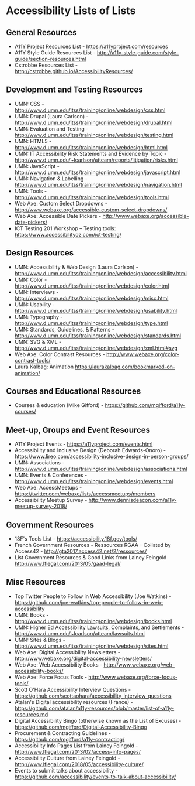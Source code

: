 # Accessibility Lists of Lists

## General Resources
- A11Y Project Resources List - https://a11yproject.com/resources
- A11Y Style Guide Resources List - http://a11y-style-guide.com/style-guide/section-resources.html
- Cstrobbe Resources List - http://cstrobbe.github.io/AccessibilityResources/

## Development and Testing Resources
- UMN: CSS - http://www.d.umn.edu/itss/training/online/webdesign/css.html
- UMN: Drupal (Laura Carlson) - http://www.d.umn.edu/itss/training/online/webdesign/drupal.html
- UMN: Evaluation and Testing - http://www.d.umn.edu/itss/training/online/webdesign/testing.html
- UMN: HTML5 - http://www.d.umn.edu/itss/training/online/webdesign/html.html
- UMN: IT Accessibility Risk Statements and Evidence by Topic - http://www.d.umn.edu/~lcarlson/atteam/reports/litigation/risks.html
- UMN: JavaScript - http://www.d.umn.edu/itss/training/online/webdesign/javascript.html
- UMN: Navigation & Labelling - http://www.d.umn.edu/itss/training/online/webdesign/navigation.html
- UMN: Tools - http://www.d.umn.edu/itss/training/online/webdesign/tools.html
- Web Axe: Custom Select Dropdowns - http://www.webaxe.org/accessible-custom-select-dropdowns/
- Web Axe: Accessible Date Pickers - http://www.webaxe.org/accessible-date-pickers/
- ICT Testing 201 Workshop – Testing tools: https://www.accessibilityoz.com/ict-testing/

## Design Resources
- UMN: Accessibility & Web Design (Laura Carlson) - http://www.d.umn.edu/itss/training/online/webdesign/accessibility.html
- UMN: Color - http://www.d.umn.edu/itss/training/online/webdesign/color.html
- UMN: Interviews - http://www.d.umn.edu/itss/training/online/webdesign/misc.html
- UMN: Usability - http://www.d.umn.edu/itss/training/online/webdesign/usability.html
- UMN: Typography - http://www.d.umn.edu/itss/training/online/webdesign/type.html
- UMN: Standards, Guidelines, & Patterns - http://www.d.umn.edu/itss/training/online/webdesign/standards.html
- UMN: SVG & XML - http://www.d.umn.edu/itss/training/online/webdesign/xml.html#svg
- Web Axe: Color Contrast Resources - http://www.webaxe.org/color-contrast-tools/
- Laura Kalbag: Animation https://laurakalbag.com/bookmarked-on-animation/

## Courses and Educational Resources
- Courses & education (Mike Gifford) - https://github.com/mgifford/a11y-courses/

## Meet-up, Groups and Event Resources
- A11Y Project Events - https://a11yproject.com/events.html
- Accessibility and Inclusive Design (Deborah Edwards-Onoro) - https://www.lireo.com/accessibility-inclusive-design-in-person-groups/
- UMN: Associations - http://www.d.umn.edu/itss/training/online/webdesign/associations.html
- UMN: Events & Conferences - http://www.d.umn.edu/itss/training/online/webdesign/events.html
- Web Axe: AccessMeetups - https://twitter.com/webaxe/lists/accessmeetups/members
- Accessibility Meetup Survey - http://www.dennisdeacon.com/a11y-meetup-survey-2018/

## Government Resources
- 18F's Tools List - https://accessibility.18f.gov/tools/
- French Government Resources - Ressources RGAA - Collated by Access42 - http://gta2017.access42.net/2/ressources/
- List Government Resources & Good Links from Lainey Feingold http://www.lflegal.com/2013/05/gaad-legal/

## Misc Resources
- Top Twitter People to Follow in Web Accessibility (Joe Watkins) - https://github.com/joe-watkins/top-people-to-follow-in-web-accessibility
- UMN: Books - http://www.d.umn.edu/itss/training/online/webdesign/books.html
- UMN: Higher Ed Accessibility Lawsuits, Complaints, and Settlements - http://www.d.umn.edu/~lcarlson/atteam/lawsuits.html
- UMN: Sites & Blogs - http://www.d.umn.edu/itss/training/online/webdesign/sites.html
- Web Axe: Digital Accessibility Newsletters - http://www.webaxe.org/digital-accessibility-newsletters/
- Web Axe: Web Accessibility Books - http://www.webaxe.org/web-accessibility-books/
- Web Axe: Force Focus Tools - http://www.webaxe.org/force-focus-tools/
- Scott O'Hara Accessibility Interview Questions - https://github.com/scottaohara/accessibility_interview_questions
- Atalan's Digital accessibility resources (France) - https://github.com/atalan/a11y-resources/blob/master/list-of-a11y-resources.md
- Digital Accessibility Bingo (otherwise known as the List of Excuses) - https://github.com/mgifford/Digital-Accessibility-Bingo
- Procurement & Contracting Guidelines - https://github.com/mgifford/a11y-contracting/
- Accessibility Info Pages List from Lainey Feingold - http://www.lflegal.com/2013/02/access-info-pages/
- Accessibility Culture from Lainey Feingold - http://www.lflegal.com/2018/05/accessibility-culture/
- Events to submit talks about accessibility - https://github.com/accessibility/events-to-talk-about-accessibility/
